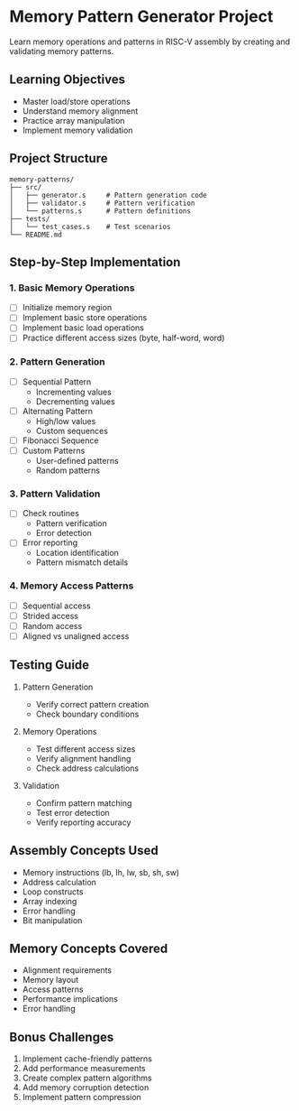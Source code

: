 # Memory Pattern Generator Project

Learn memory operations and patterns in RISC-V assembly by creating and validating memory patterns.

## Learning Objectives
- Master load/store operations
- Understand memory alignment
- Practice array manipulation
- Implement memory validation

## Project Structure
```
memory-patterns/
├── src/
│   ├── generator.s     # Pattern generation code
│   ├── validator.s     # Pattern verification
│   └── patterns.s      # Pattern definitions
├── tests/
│   └── test_cases.s    # Test scenarios
└── README.md
```

## Step-by-Step Implementation

### 1. Basic Memory Operations
- [ ] Initialize memory region
- [ ] Implement basic store operations
- [ ] Implement basic load operations
- [ ] Practice different access sizes (byte, half-word, word)

### 2. Pattern Generation
- [ ] Sequential Pattern
  - Incrementing values
  - Decrementing values
- [ ] Alternating Pattern
  - High/low values
  - Custom sequences
- [ ] Fibonacci Sequence
- [ ] Custom Patterns
  - User-defined patterns
  - Random patterns

### 3. Pattern Validation
- [ ] Check routines
  - Pattern verification
  - Error detection
- [ ] Error reporting
  - Location identification
  - Pattern mismatch details

### 4. Memory Access Patterns
- [ ] Sequential access
- [ ] Strided access
- [ ] Random access
- [ ] Aligned vs unaligned access

## Testing Guide
1. Pattern Generation
   - Verify correct pattern creation
   - Check boundary conditions

2. Memory Operations
   - Test different access sizes
   - Verify alignment handling
   - Check address calculations

3. Validation
   - Confirm pattern matching
   - Test error detection
   - Verify reporting accuracy

## Assembly Concepts Used
- Memory instructions (lb, lh, lw, sb, sh, sw)
- Address calculation
- Loop constructs
- Array indexing
- Error handling
- Bit manipulation

## Memory Concepts Covered
- Alignment requirements
- Memory layout
- Access patterns
- Performance implications
- Error handling

## Bonus Challenges
1. Implement cache-friendly patterns
2. Add performance measurements
3. Create complex pattern algorithms
4. Add memory corruption detection
5. Implement pattern compression
